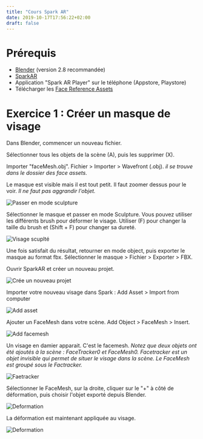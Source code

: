 ```yaml
---
title: "Cours Spark AR"
date: 2019-10-17T17:56:22+02:00
draft: false
---
```


Prérequis
=========

*   [Blender](https://www.blender.org/) (version 2.8 recommandée)
*   [SparkAR](https://sparkar.facebook.com/)
*   Application "Spark AR Player" sur le téléphone (Appstore, Playstore)
*   Télécharger les [Face Reference Assets](https://developers.facebook.com/docs/ar-studio/before-you-start/basics/using-the-face-reference-assets/)

Exercice 1 : Créer un masque de visage 
======================
Dans Blender, commencer un nouveau fichier.

Sélectionner tous les objets de la scène (A), puis les supprimer (X).

Importer "faceMesh.obj". Fichier > Importer > Wavefront (.obj). *il se trouve dans le dossier des face assets.*

Le masque est visible mais il est tout petit. Il faut zoomer dessus pour le voir. *Il ne faut pas aggrandir l'objet.*

![Passer en mode sculpture](/img/cours/spark/1-1.PNG)

Sélectionner le masque et passer en mode Sculpture. Vous pouvez utiliser les différents brush pour déformer le visage. Utiliser (F) pour changer la taille du brush et (Shift + F) pour changer sa dureté.

![Visage scuplté](/img/cours/spark/1-2.PNG)

Une fois satisfait du résultat, retourner en mode object, puis exporter le masque au format fbx. Sélectionner le masque > Fichier > Exporter > FBX.

Ouvrir SparkAR et créer un nouveau projet.

![Crée un nouveau projet](/img/cours/spark/1-3.PNG)

Importer votre nouveau visage dans Spark : Add Asset > Import from computer

![Add asset](/img/cours/spark/1-4.PNG)

Ajouter un FaceMesh dans votre scène. Add Object > FaceMesh > Insert.

![Add facemesh](/img/cours/spark/1-5.PNG)

Un visage en damier apparait. C'est le facemesh. *Notez que deux objets ont été ajoutés à la scène : FaceTracker0 et FaceMesh0. Facetracker est un objet invisible qui permet de situer le visage dans la scène. Le FaceMesh est groupé sous le Factracker.*

![Faetracker](/img/cours/spark/1-6.PNG)

Sélectionner le FaceMesh, sur la droite, cliquer sur le "+" à côté de déformation, puis choisir l'objet exporté depuis Blender.

![Deformation](/img/cours/spark/1-7.PNG)

La déformation est maintenant appliquée au visage.

![Deformation](/img/cours/spark/1-8.PNG)




